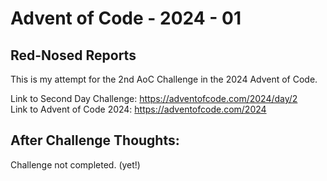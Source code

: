 # Advent of Code - 2024 - 01
## Red-Nosed Reports
This is my attempt for the 2nd AoC Challenge in the 
2024 Advent of Code.

Link to Second Day Challenge: https://adventofcode.com/2024/day/2 <br>
Link to Advent of Code 2024: https://adventofcode.com/2024

## After Challenge Thoughts:
Challenge not completed. (yet!)
